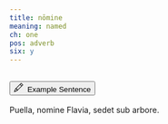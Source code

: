 ```yaml
---
title: nōmine
meaning: named
ch: one
pos: adverb
six: y
---
```

<div class="accordion caro-accordion" id="accordionExample">
    <div class="accordion-item">
          <h2 class="accordion-header">
            <button class="accordion-button collapsed" type="button" data-bs-toggle="collapse" data-bs-target="#nomine1" aria-expanded="false" aria-controls="nomine">
              <svg xmlns="http://www.w3.org/2000/svg" width="16" height="16" fill="currentColor" class="bi bi-pencil" viewBox="0 0 16 16"><path d="M12.146.146a.5.5 0 0 1 .708 0l3 3a.5.5 0 0 1 0 .708l-10 10a.5.5 0 0 1-.168.11l-5 2a.5.5 0 0 1-.65-.65l2-5a.5.5 0 0 1 .11-.168zM11.207 2.5 13.5 4.793 14.793 3.5 12.5 1.207zm1.586 3L10.5 3.207 4 9.707V10h.5a.5.5 0 0 1 .5.5v.5h.5a.5.5 0 0 1 .5.5v.5h.293zm-9.761 5.175-.106.106-1.528 3.821 3.821-1.528.106-.106A.5.5 0 0 1 5 12.5V12h-.5a.5.5 0 0 1-.5-.5V11h-.5a.5.5 0 0 1-.468-.325"/>
</svg>&#160; Example Sentence
            </button>
          </h2>
          <div id="nomine1" class="accordion-collapse collapse">
            <div class="accordion-body">
            <a data-bs-toggle="tooltip" data-bs-title="A girl">Puella</a>, 
              <a data-bs-toggle="tooltip" data-bs-title="named"><span class="{{ page.pos }}-underline">nomine</span></a> Flavia,
              <a data-bs-toggle="tooltip" data-bs-title="sits">sedet</a>
              <a data-bs-toggle="tooltip" data-bs-title="under">sub</a>
              <a data-bs-toggle="tooltip" data-bs-title="tree">arbore.</a>
            </div>
          </div>
        </div>
        
</div>